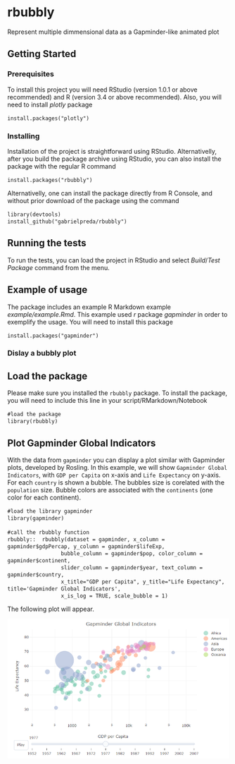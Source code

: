 # rbubbly

Represent multiple dimmensional data as a Gapminder-like animated plot

## Getting Started



### Prerequisites

To install this project you will need RStudio (version 1.0.1 or above recommended) and R (version 3.4 or above recommended). Also, you will need to install *plotly* package

```
install.packages("plotly")
```

### Installing

Installation of the project is straightforward using RStudio. Alternativelly, after you build the package archive using RStudio, you can also install the package with the regular R command

````
install.packages("rbubbly")
````

Alternativelly, one can install the package directly from R Console, and without prior download of the package using the command


````
library(devtools)
install_github("gabrielpreda/rbubbly")
````


## Running the tests

To run the tests, you can load the project in RStudio and select *Build*/*Test Package* command from the menu.

## Example of usage

The package includes an example R Markdown example *example/example.Rmd*. This example used *r* package *gapminder* in order to exemplify the usage. You will need to install this package

````
install.packages("gapminder")
````


### Dislay a bubbly plot 


## Load the package

Please make sure you installed the `rbubbly` package.
To install the package, you will need to include this line in your script/RMarkdown/Notebook

````
#load the package
library(rbubbly)
````

## Plot Gapminder Global Indicators

With the data from `gapminder` you can display a plot similar with Gapminder plots, developed by Rosling.
In this example, we will show `Gapminder Global Indicators`, with  `GDP per Capita` on x-axis and `Life Expectancy` on y-axis. For each `country` is shown a bubble. The bubbles size is corelated with the `population` size. Bubble colors are associated with the `continents` (one color for each continent).


````
#load the library gapminder
library(gapminder)

#call the rbubbly function
rbubbly::  rbubbly(dataset = gapminder, x_column = gapminder$gdpPercap, y_column = gapminder$lifeExp,
                 bubble_column = gapminder$pop, color_column = gapminder$continent,
                 slider_column = gapminder$year, text_column = gapminder$country,
                 x_title="GDP per Capita", y_title="Life Expectancy", title='Gapminder Global Indicators',
                 x_is_log = TRUE, scale_bubble = 1)

````

The following plot will appear.

![Gapminder plot](man/figures/gapminder.png "Plot gapminder data")


